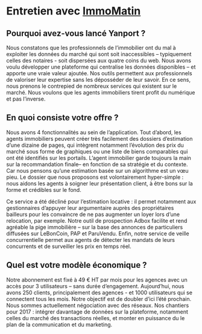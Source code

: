 # Entretien avec [ImmoMatin](http://immomatin.com/)

## Pourquoi avez-vous lancé Yanport ?
Nous constatons que les professionnels de l’immobilier ont du mal à exploiter les données du marché qui sont soit inaccessibles – typiquement celles des notaires - soit dispersées aux quatre coins du web.
Nous avons voulu développer une plateforme qui centralise les données disponibles – et apporte une vraie valeur ajoutée.
Nos outils permettent aux professionnels de valoriser leur expertise sans les déposséder de leur savoir.
En ce sens, nous prenons le contrepied de nombreux services qui existent sur le marché.
Nous voulons que les agents immobiliers tirent profit du numérique et pas l’inverse. 

## En quoi consiste votre offre ?
Nous avons 4 fonctionnalités au sein de l’application.
Tout d’abord, les agents immobiliers peuvent créer très facilement des dossiers d’estimation d’une dizaine de pages, qui intègrent notamment l’évolution des prix du marché sous forme de graphiques ou une liste de biens comparables qui ont été identifiés sur les portails.
L’agent immobilier garde toujours la main sur la recommandation finale– en fonction de sa stratégie et du contexte.
Car nous pensons qu’une estimation basée sur un algorithme est un vœu pieu.
Le dossier que nous proposons est volontairement hyper-simple : nous aidons les agents à soigner leur présentation client, à être bons sur la forme et crédibles sur le fond. 

Ce service a été décliné pour l’estimation locative : il permet notamment aux gestionnaires d’appuyer leur argumentaire auprès des propriétaires bailleurs pour les convaincre de ne pas augmenter un loyer lors d’une relocation, par exemple.
Notre outil de prospection Adbox facilite et rend agréable la pige immobilière – sur la base des annonces de particuliers diffusées sur LeBonCoin, PAP et ParuVendu.
Enfin, notre service de veille concurrentielle permet aux agents de détecter les mandats de leurs concurrents et de surveiller les prix en temps réel. 

## Quel est votre modèle économique ?
Notre abonnement est fixé à 49 € HT par mois pour les agences avec un accès pour 3 utilisateurs – sans durée d’engagement.
Aujourd’hui, nous avons 250 clients, principalement des agences -  et 1000 utilisateurs qui se connectent tous les mois.
Notre objectif est de doubler d’ici l’été prochain.
Nous sommes actuellement négociation avec des réseaux.
Nos chantiers pour 2017 : intégrer davantage de données sur la plateforme, notamment celles du marché des transactions réelles, et monter en puissance du le plan de la communication et du marketing.
